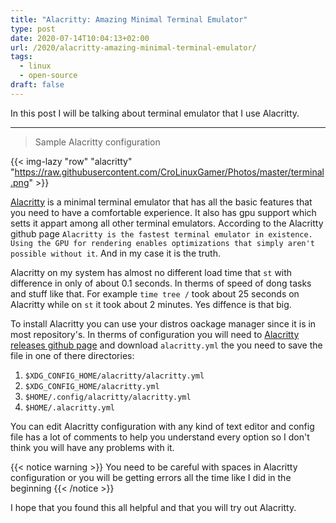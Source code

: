 ```yaml
---
title: "Alacritty: Amazing Minimal Terminal Emulator"
type: post
date: 2020-07-14T10:04:13+02:00
url: /2020/alacritty-amazing-minimal-terminal-emulator/
tags:
  - linux
  - open-source
draft: false
---
```


In this post I will be talking about terminal emulator that I use Alacritty.

<!--more-->

---

> Sample Alacritty configuration

{{< img-lazy "row" "alacritty" "https://raw.githubusercontent.com/CroLinuxGamer/Photos/master/terminal.png" >}}

[Alacritty](https://github.com/alacritty/alacritty) is a minimal terminal emulator that has all the basic features that you need to have a comfortable experience. It also has gpu support which setts it appart among all other terminal emulators. According to the Alacritty github page `Alacritty is the fastest terminal emulator in existence. Using the GPU for rendering enables optimizations that simply aren't possible without it`. And in my case it is the truth.

Alacritty on my system has almost no different load time that `st` with difference in only of about 0.1 seconds. In therms of speed of dong tasks and stuff like that. For example `time tree /` took about 25 seconds on Alacritty while on `st` it took about 2 minutes. Yes diffence is that big.

To install Alacritty you can use your distros oackage manager since it is in most repository's. In therms of configuration you will need to [Alacritty releases github page](https://github.com/alacritty/alacritty/releases) and download `alacritty.yml` the you need to save the file in one of there directories:

1. `$XDG_CONFIG_HOME/alacritty/alacritty.yml`
2. `$XDG_CONFIG_HOME/alacritty.yml`
3. `$HOME/.config/alacritty/alacritty.yml`
4. `$HOME/.alacritty.yml`

You can edit Alacritty configuration with any kind of text editor and config file has a lot of comments to help you understand every option so I don't think you will have any problems with it.

{{< notice warning >}}
You need to be careful with spaces in Alacritty configuration or you will be getting errors all the time like I did in the beginning
{{< /notice >}}

I hope that you found this all helpful and that you will try out Alacritty.
